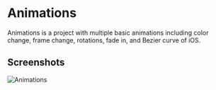 Animations
==========
Animations is a project with multiple basic animations including color change, frame change, rotations, fade in, and Bezier curve of iOS.

## Screenshots
![Animations](https://github.com/soapyigu/30SwiftProjects/blob/master/Project%2010%20-%20Animations/Animations.gif)
